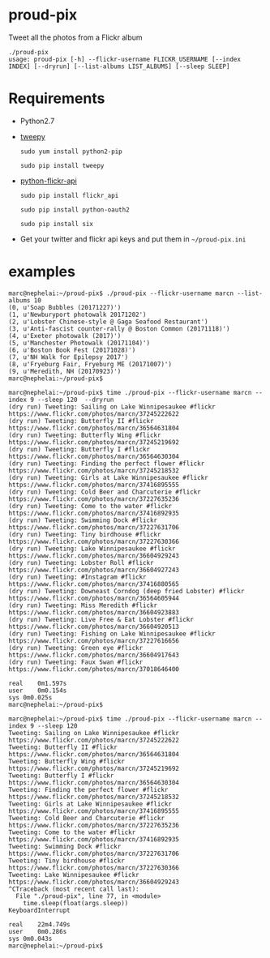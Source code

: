 # proud-pix
Tweet all the photos from a Flickr album

    ./proud-pix
    usage: proud-pix [-h] --flickr-username FLICKR_USERNAME [--index INDEX] [--dryrun] [--list-albums LIST_ALBUMS] [--sleep SLEEP]

# Requirements

* Python2.7
* [tweepy](https://github.com/tweepy/tweepy)

    `sudo yum install python2-pip`

    `sudo pip install tweepy`

* [python-flickr-api](https://github.com/alexis-mignon/python-flickr-api/)

    `sudo pip install flickr_api`

    `sudo pip install python-oauth2`

    `sudo pip install six`

* Get your twitter and flickr api keys and put them in `~/proud-pix.ini`

# examples

    marc@nephelai:~/proud-pix$ ./proud-pix --flickr-username marcn --list-albums 10
    (0, u'Soap Bubbles (20171227)')
    (1, u'Newburyport photowalk 20171202')
    (2, u'Lobster Chinese-style @ Gaga Seafood Restaurant')
    (3, u'Anti-fascist counter-rally @ Boston Common (20171118)')
    (4, u'Exeter photowalk (2017)')
    (5, u'Manchester Photowalk (20171104)')
    (6, u'Boston Book Fest (20171028)')
    (7, u'NH Walk for Epilepsy 2017')
    (8, u'Fryeburg Fair, Fryeburg ME (20171007)')
    (9, u'Meredith, NH (20170923)')
    marc@nephelai:~/proud-pix$

    marc@nephelai:~/proud-pix$ time ./proud-pix --flickr-username marcn --index 9 --sleep 120  --dryrun
    (dry run) Tweeting: Sailing on Lake Winnipesaukee #flickr
    https://www.flickr.com/photos/marcn/37245222622
    (dry run) Tweeting: Butterfly II #flickr
    https://www.flickr.com/photos/marcn/36564631804
    (dry run) Tweeting: Butterfly Wing #flickr
    https://www.flickr.com/photos/marcn/37245219692
    (dry run) Tweeting: Butterfly I #flickr
    https://www.flickr.com/photos/marcn/36564630304
    (dry run) Tweeting: Finding the perfect flower #flickr
    https://www.flickr.com/photos/marcn/37245218532
    (dry run) Tweeting: Girls at Lake Winnipesaukee #flickr
    https://www.flickr.com/photos/marcn/37416895555
    (dry run) Tweeting: Cold Beer and Charcuterie #flickr
    https://www.flickr.com/photos/marcn/37227635236
    (dry run) Tweeting: Come to the water #flickr
    https://www.flickr.com/photos/marcn/37416892935
    (dry run) Tweeting: Swimming Dock #flickr
    https://www.flickr.com/photos/marcn/37227631706
    (dry run) Tweeting: Tiny birdhouse #flickr
    https://www.flickr.com/photos/marcn/37227630366
    (dry run) Tweeting: Lake Winnipesaukee #flickr
    https://www.flickr.com/photos/marcn/36604929243
    (dry run) Tweeting: Lobster Roll #flickr
    https://www.flickr.com/photos/marcn/36604927243
    (dry run) Tweeting: #Instagram #flickr
    https://www.flickr.com/photos/marcn/37416880565
    (dry run) Tweeting: Downeast Corndog (deep fried Lobster) #flickr
    https://www.flickr.com/photos/marcn/36564605944
    (dry run) Tweeting: Miss Meredith #flickr
    https://www.flickr.com/photos/marcn/36604923883
    (dry run) Tweeting: Live Free & Eat Lobster #flickr
    https://www.flickr.com/photos/marcn/36604920513
    (dry run) Tweeting: Fishing on Lake Winnipesaukee #flickr
    https://www.flickr.com/photos/marcn/37227616656
    (dry run) Tweeting: Green eye #flickr
    https://www.flickr.com/photos/marcn/36604917643
    (dry run) Tweeting: Faux Swan #flickr
    https://www.flickr.com/photos/marcn/37018646400
    
    real	0m1.597s
    user	0m0.154s
    sys	0m0.025s
    marc@nephelai:~/proud-pix$ 
    
    marc@nephelai:~/proud-pix$ time ./proud-pix --flickr-username marcn --index 9 --sleep 120  
    Tweeting: Sailing on Lake Winnipesaukee #flickr
    https://www.flickr.com/photos/marcn/37245222622
    Tweeting: Butterfly II #flickr
    https://www.flickr.com/photos/marcn/36564631804
    Tweeting: Butterfly Wing #flickr
    https://www.flickr.com/photos/marcn/37245219692
    Tweeting: Butterfly I #flickr
    https://www.flickr.com/photos/marcn/36564630304
    Tweeting: Finding the perfect flower #flickr
    https://www.flickr.com/photos/marcn/37245218532
    Tweeting: Girls at Lake Winnipesaukee #flickr
    https://www.flickr.com/photos/marcn/37416895555
    Tweeting: Cold Beer and Charcuterie #flickr
    https://www.flickr.com/photos/marcn/37227635236
    Tweeting: Come to the water #flickr
    https://www.flickr.com/photos/marcn/37416892935
    Tweeting: Swimming Dock #flickr
    https://www.flickr.com/photos/marcn/37227631706
    Tweeting: Tiny birdhouse #flickr
    https://www.flickr.com/photos/marcn/37227630366
    Tweeting: Lake Winnipesaukee #flickr
    https://www.flickr.com/photos/marcn/36604929243
    ^CTraceback (most recent call last):
      File "./proud-pix", line 77, in <module>
        time.sleep(float(args.sleep))
    KeyboardInterrupt
    
    real	22m4.749s
    user	0m0.286s
    sys	0m0.043s
    marc@nephelai:~/proud-pix$ 
    
    
    
    
